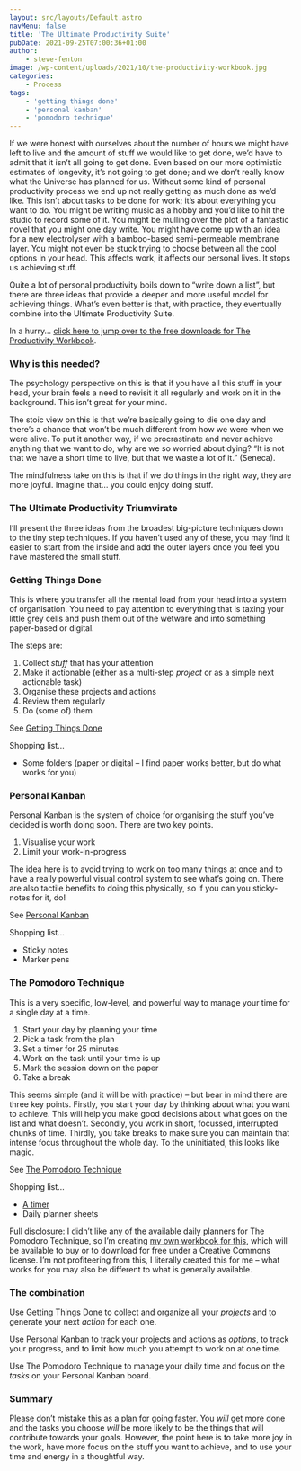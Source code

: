```yaml
---
layout: src/layouts/Default.astro
navMenu: false
title: 'The Ultimate Productivity Suite'
pubDate: 2021-09-25T07:00:36+01:00
author:
    - steve-fenton
image: /wp-content/uploads/2021/10/the-productivity-workbook.jpg
categories:
    - Process
tags:
    - 'getting things done'
    - 'personal kanban'
    - 'pomodoro technique'
---
```


If we were honest with ourselves about the number of hours we might have left to live and the amount of stuff we would like to get done, we’d have to admit that it isn’t all going to get done. Even based on our more optimistic estimates of longevity, it’s not going to get done; and we don’t really know what the Universe has planned for us. Without some kind of personal productivity process we end up not really getting as much done as we’d like. This isn’t about tasks to be done for work; it’s about everything you want to do. You might be writing music as a hobby and you’d like to hit the studio to record some of it. You might be mulling over the plot of a fantastic novel that you might one day write. You might have come up with an idea for a new electrolyser with a bamboo-based semi-permeable membrane layer. You might not even be stuck trying to choose between all the cool options in your head. This affects work, it affects our personal lives. It stops us achieving stuff.

Quite a lot of personal productivity boils down to “write down a list”, but there are three ideas that provide a deeper and more useful model for achieving things. What’s even better is that, with practice, they eventually combine into the Ultimate Productivity Suite.

In a hurry… [click here to jump over to the free downloads for The Productivity Workbook](/publications/the-productivity-workbook/).

### Why is this needed?

The psychology perspective on this is that if you have all this stuff in your head, your brain feels a need to revisit it all regularly and work on it in the background. This isn’t great for your mind.

The stoic view on this is that we’re basically going to die one day and there’s a chance that won’t be much different from how we were when we were alive. To put it another way, if we procrastinate and never achieve anything that we want to do, why are we so worried about dying? “It is not that we have a short time to live, but that we waste a lot of it.” (Seneca).

The mindfulness take on this is that if we do things in the right way, they are more joyful. Imagine that… you could enjoy doing stuff.

### The Ultimate Productivity Triumvirate

I’ll present the three ideas from the broadest big-picture techniques down to the tiny step techniques. If you haven’t used any of these, you may find it easier to start from the inside and add the outer layers once you feel you have mastered the small stuff.

### Getting Things Done

This is where you transfer all the mental load from your head into a system of organisation. You need to pay attention to everything that is taxing your little grey cells and push them out of the wetware and into something paper-based or digital.

The steps are:

1. Collect *stuff* that has your attention
2. Make it actionable (either as a multi-step *project* or as a simple next actionable task)
3. Organise these projects and actions
4. Review them regularly
5. Do (some of) them

See [Getting Things Done](https://gettingthingsdone.com/)

Shopping list…

- Some folders (paper or digital – I find paper works better, but do what works for you)

### Personal Kanban

Personal Kanban is the system of choice for organising the stuff you’ve decided is worth doing soon. There are two key points.

1. Visualise your work
2. Limit your work-in-progress

The idea here is to avoid trying to work on too many things at once and to have a really powerful visual control system to see what’s going on. There are also tactile benefits to doing this physically, so if you can you sticky-notes for it, do!

See [Personal Kanban](https://www.personalkanban.com/)

Shopping list…

- Sticky notes
- Marker pens

### The Pomodoro Technique

This is a very specific, low-level, and powerful way to manage your time for a single day at a time.

1. Start your day by planning your time
2. Pick a task from the plan
3. Set a timer for 25 minutes
4. Work on the task until your time is up
5. Mark the session down on the paper
6. Take a break

This seems simple (and it will be with practice) – but bear in mind there are three key points. Firstly, you start your day by thinking about what you want to achieve. This will help you make good decisions about what goes on the list and what doesn’t. Secondly, you work in short, focussed, interrupted chunks of time. Thirdly, you take breaks to make sure you can maintain that intense focus throughout the whole day. To the uninitiated, this looks like magic.

See [The Pomodoro Technique](https://francescocirillo.com/pages/pomodoro-technique)

Shopping list…

- [A timer](/2019/04/sociable-pomodoro-timer/)
- Daily planner sheets

Full disclosure: I didn’t like any of the available daily planners for The Pomodoro Technique, so I’m creating [my own workbook for this](/publications/the-productivity-workbook/), which will be available to buy or to download for free under a Creative Commons license. I’m not profiteering from this, I literally created this for me – what works for you may also be different to what is generally available.

### The combination

Use Getting Things Done to collect and organize all your *projects* and to generate your next *action* for each one.

Use Personal Kanban to track your projects and actions as *options*, to track your progress, and to limit how much you attempt to work on at one time.

Use The Pomodoro Technique to manage your daily time and focus on the *tasks* on your Personal Kanban board.

### Summary

Please don’t mistake this as a plan for going faster. You *will* get more done and the tasks you choose *will* be more likely to be the things that will contribute towards your goals. However, the point here is to take more joy in the work, have more focus on the stuff you want to achieve, and to use your time and energy in a thoughtful way.